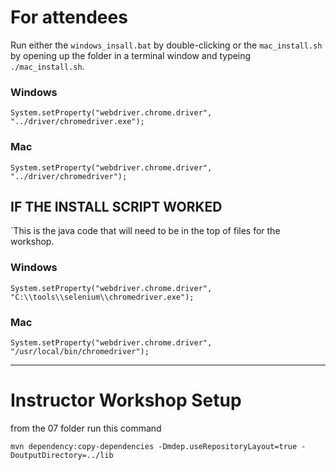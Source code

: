 # For attendees

Run either the `windows_insall.bat` by double-clicking or the `mac_install.sh` by opening up the folder in a terminal window and typeing `./mac_install.sh`.

### Windows

`System.setProperty("webdriver.chrome.driver", "../driver/chromedriver.exe");`

### Mac

`System.setProperty("webdriver.chrome.driver", "../driver/chromedriver");`

## IF THE INSTALL SCRIPT WORKED

`This is the java code that will need to be in the top of files for the workshop.
### Windows

`System.setProperty("webdriver.chrome.driver", "C:\\tools\\selenium\\chromedriver.exe");`

### Mac

`System.setProperty("webdriver.chrome.driver", "/usr/local/bin/chromedriver");`

---

# Instructor Workshop Setup

from the 07 folder run this command

`mvn dependency:copy-dependencies -Dmdep.useRepositoryLayout=true -DoutputDirectory=../lib`
